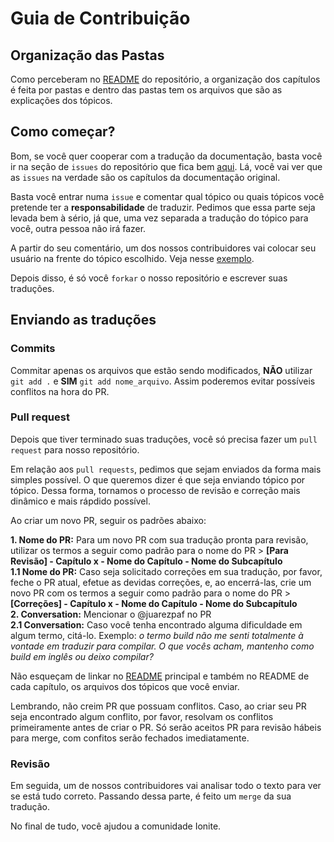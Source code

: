 # Guia de Contribuição

## Organização das Pastas
Como perceberam no [README](https://github.com/IonicBrazil/ionic2-docs) do repositório, a organização dos capítulos é feita por pastas e dentro das pastas tem os arquivos que são as explicações dos tópicos.

## Como começar?
Bom, se você quer cooperar com a tradução da documentação, basta você ir na seção de `issues` do repositório que fica bem [aqui](https://github.com/IonicBrazil/ionic2-docs/issues). Lá, você vai ver que as `issues` na verdade são os capítulos da documentação original.

Basta você entrar numa `issue` e comentar qual tópico ou quais tópicos você pretende ter a **responsabilidade** de traduzir.
Pedimos que essa parte seja levada bem à sério, já que, uma vez separada a tradução do tópico para você, outra pessoa não irá fazer.

A partir do seu comentário, um dos nossos contribuidores vai colocar seu usuário na frente do tópico escolhido.
Veja nesse [exemplo](https://github.com/IonicBrazil/ionic2-docs/issues/8).

Depois disso, é só você `forkar` o nosso repositório e escrever suas traduções.

## Enviando as traduções

### Commits  
Commitar apenas os arquivos que estão sendo modificados, **NÃO** utilizar `git add .` e **SIM** `git add nome_arquivo`. Assim poderemos evitar possíveis conflitos na hora do PR.


### Pull request
Depois que tiver terminado suas traduções, você só precisa fazer um `pull request` para nosso repositório.  

Em relação aos `pull requests`, pedimos que sejam enviados da forma mais simples possível. O que queremos dizer é que seja enviando tópico por tópico. Dessa forma, tornamos o processo de revisão e correção mais dinâmico e mais rápdido possível.  

Ao criar um novo PR, seguir os padrões abaixo:  

**1. Nome do PR:** Para um novo PR com sua tradução pronta para revisão, utilizar os termos a seguir como padrão para o nome do PR > **[Para Revisão] - Capítulo x - Nome do Capítulo - Nome do Subcapítulo**  
**1.1 Nome do PR:** Caso seja solicitado correções em sua tradução, por favor, feche o PR atual, efetue as devidas correções, e, ao encerrá-las, crie um novo PR com os termos a seguir como padrão para o nome do PR > **[Correções] - Capítulo x - Nome do Capítulo - Nome do Subcapítulo**  
**2. Conversation:** Mencionar o @juarezpaf no PR  
**2.1 Conversation:** Caso você tenha encontrado alguma dificuldade em algum termo, citá-lo. Exemplo: *o termo build não me senti totalmente à vontade em traduzir para compilar. O que vocês acham, mantenho como build em inglês ou deixo compilar?*  

Não esqueçam de linkar no [README](https://github.com/IonicBrazil/ionic2-docs/blob/master/README.md) principal e também no README de cada capítulo, os arquivos dos tópicos que você enviar.  

Lembrando, não creim PR que possuam conflitos. Caso, ao criar seu PR seja encontrado algum conflito, por favor, resolvam os conflitos primeiramente antes de criar o PR. Só serão aceitos PR para revisão hábeis para merge, com confitos serão fechados imediatamente.  

### Revisão
Em seguida, um de nossos contribuidores vai analisar todo o texto para ver se está tudo correto. Passando dessa parte, é feito um `merge` da sua tradução.

No final de tudo, você ajudou a comunidade Ionite.
